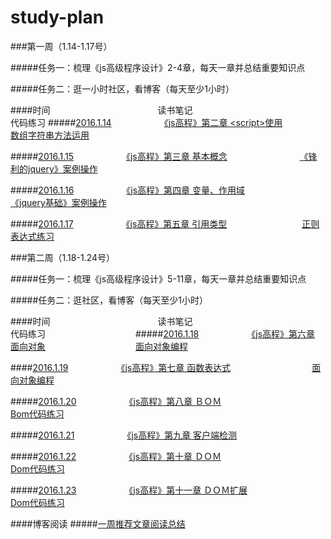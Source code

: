 # study-plan

###第一周（1.14-1.17号）

#####任务一：梳理《js高级程序设计》2-4章，每天一章并总结重要知识点 

#####任务二：逛一小时社区，看博客（每天至少1小时）

####时间　　　　　　　　　　　  　读书笔记　　　　　　　　　　　　　　　  代码练习
#####[2016.1.14](https://github.com/miemiewang/study-plan/tree/master/2016.1.14)　　　　　　[《js高程》第二章 &lt;script>使用](https://github.com/miemiewang/study-plan/blob/master/2016.1.14/%E3%80%8Ajs%E9%AB%98%E7%A8%8B%E3%80%8B%E6%A2%B3%E7%90%86.md)　　　　　　　[数组字符串方法运用](https://github.com/miemiewang/study-plan/blob/master/2016.1.14/js%E4%B8%AD%E7%BB%99%E5%AE%9A%E4%B8%80%E4%B8%AA%E5%AD%97%E7%AC%A6%E4%B8%B2%EF%BC%8C%E6%89%BE%E5%87%BA%E7%AC%AC%E4%B8%80%E4%B8%AA%E4%B8%8D%E9%87%8D%E5%A4%8D%E7%9A%84%E5%AD%97%E7%AC%A6.md)

#####[2016.1.15](https://github.com/miemiewang/study-plan/tree/master/2016.1.15)　　　　　　[《js高程》第三章 基本概念](https://github.com/miemiewang/study-plan/blob/master/2016.1.15/%E3%80%8Ajs%E9%AB%98%E7%A8%8B%E3%80%8B%E7%AC%AC%E4%B8%89%E7%AB%A0%E6%A2%B3%E7%90%86%E4%B8%8E%E5%88%86%E6%9E%90.md)　　　　　　　　 [《锋利的jquery》案例操作](https://github.com/miemiewang/study-plan/tree/master/2016.1.15/%E3%80%8A%E9%94%8B%E5%88%A9%E7%9A%84jquery%E3%80%8B%E4%B9%A6%E6%9C%AC%E6%A1%88%E4%BE%8B%E6%93%8D%E4%BD%9C)


#####[2016.1.16](https://github.com/miemiewang/study-plan/tree/master/2016.1.16)　　　　　　[《js高程》第四章 变量、作用域](https://github.com/miemiewang/study-plan/blob/master/2016.1.16/%E3%80%8Ajs%E9%AB%98%E7%A8%8B%E3%80%8B%E7%AC%AC%E5%9B%9B%E7%AB%A0%E6%A2%B3%E7%90%86%E4%B8%8E%E5%88%86%E6%9E%90.md)　　　　　　 [《jquery基础》案例操作](https://github.com/miemiewang/study-plan/tree/master/2016.1.16/%E3%80%8Ajquery%E5%9F%BA%E7%A1%80%E6%95%99%E7%A8%8B%E3%80%8B%E4%B9%A6%E6%9C%AC%E6%A1%88%E4%BE%8B%E6%93%8D%E4%BD%9C)

#####[2016.1.17](https://github.com/miemiewang/study-plan/tree/master/2016.1.17)　　　　　　[《js高程》第五章 引用类型](https://github.com/miemiewang/study-plan/blob/master/2016.1.17/%E3%80%8Ajs%E9%AB%98%E7%A8%8B%E3%80%8B%E7%AC%AC%E4%BA%94%E7%AB%A0%E6%A2%B3%E7%90%86%E4%B8%8E%E5%88%86%E6%9E%90.md)　　　　　　 　　 [正则表达式练习](https://github.com/miemiewang/study-plan/tree/master/2016.1.17/js%E6%AD%A3%E5%88%99%E8%A1%A8%E8%BE%BE%E5%BC%8F%E7%BB%83%E4%B9%A0)

###第二周（1.18-1.24号）

#####任务一：梳理《js高级程序设计》5-11章，每天一章并总结重要知识点

#####任务二：逛社区，看博客（每天至少1小时）

####时间　　　　　　　　　　　  　读书笔记　　　　　　　　　　　　　　　 代码练习　　　　　　　　　　
#####[2016.1.18](https://github.com/miemiewang/study-plan/tree/master/2016.1.18)　　　　　　[《js高程》第六章 面向对象](https://github.com/miemiewang/study-plan/blob/master/2016.1.18/%E3%80%8Ajs%E9%AB%98%E7%A8%8B%E8%AE%BE%E8%AE%A1%E3%80%8B%E7%AC%AC%E5%85%AD%E7%AB%A0%E6%A2%B3%E7%90%86%E4%B8%8E%E5%88%86%E6%9E%90.md)　　　　　　　　 　　[面向对象编程](https://github.com/miemiewang/study-plan/tree/master/2016.1.18/js%E9%9D%A2%E5%90%91%E5%AF%B9%E8%B1%A1%E7%BB%83%E4%B9%A0)

####[2016.1.19](https://github.com/miemiewang/study-plan/tree/master/2016.1.19)　　　　　　[《js高程》第七章 函数表达式](https://github.com/miemiewang/study-plan/blob/master/2016.1.19/%E3%80%8Ajs%E9%AB%98%E7%A8%8B%E8%AE%BE%E8%AE%A1%E3%80%8B%E7%AC%AC%E4%B8%83%E7%AB%A0%E6%A2%B3%E7%90%86%E4%B8%8E%E5%88%86%E6%9E%90.md)　　　　　　　 　　[面向对象编程](https://github.com/miemiewang/study-plan/tree/master/2016.1.19/js%E9%9D%A2%E5%90%91%E5%AF%B9%E8%B1%A1%E7%BB%83%E4%B9%A0)

#####[2016.1.20](https://github.com/miemiewang/study-plan/tree/master/2016.1.20)　　　　　　[《js高程》第八章 ＢＯＭ](https://github.com/miemiewang/study-plan/blob/master/2016.1.20/%E3%80%8Ajs%E9%AB%98%E7%A8%8B%E8%AE%BE%E8%AE%A1%E3%80%8B%E7%AC%AC%E5%85%AB%E7%AB%A0%E6%A2%B3%E7%90%86%E4%B8%8E%E5%88%86%E6%9E%90.md)　　　　　　　　　 　　[Bom代码练习](https://github.com/miemiewang/study-plan/tree/master/2016.1.20/BOM%E6%93%8D%E4%BD%9C%E7%BB%83%E4%B9%A0)

#####[2016.1.21](https://github.com/miemiewang/study-plan/tree/master/2016.1.21)　　　　　　[《js高程》第九章 客户端检测](https://github.com/miemiewang/study-plan/blob/master/2016.1.21/%E3%80%8Ajs%E9%AB%98%E7%A8%8B%E8%AE%BE%E8%AE%A1%E3%80%8B%E7%AC%AC%E4%B9%9D%E7%AB%A0%E6%A2%B3%E7%90%86%E4%B8%8E%E5%88%86%E6%9E%90.md)　　　　　　　　　 　　 

#####[2016.1.22](https://github.com/miemiewang/study-plan/tree/master/2016.1.22)　　　　　　[《js高程》第十章 ＤＯＭ](https://github.com/miemiewang/study-plan/blob/master/2016.1.22/%E3%80%8Ajs%E9%AB%98%E7%A8%8B%E8%AE%BE%E8%AE%A1%E3%80%8B%E7%AC%AC%E5%8D%81%E7%AB%A0%E6%A2%B3%E7%90%86%E4%B8%8E%E5%88%86%E6%9E%90.md)　　　　　　　　　 　  　[Dom代码练习](https://github.com/miemiewang/study-plan/tree/master/2016.1.22/dom%E6%93%8D%E4%BD%9C%E7%BB%83%E4%B9%A0)

#####[2016.1.23](https://github.com/miemiewang/study-plan/tree/master/2016.1.23)　　　　　　[《js高程》第十一章 ＤＯＭ扩展](https://github.com/miemiewang/study-plan/blob/master/2016.1.23/%E3%80%8Ajs%E9%AB%98%E7%A8%8B%E8%AE%BE%E8%AE%A1%E3%80%8B%E7%AC%AC%E5%8D%81%E4%B8%80%E7%AB%A0%E6%A2%B3%E7%90%86%E4%B8%8E%E5%88%86%E6%9E%90.md)　　　　　　 　　 [Dom代码练习](https://github.com/miemiewang/study-plan/tree/master/2016.1.23/dom%E6%93%8D%E4%BD%9C%E7%BB%83%E4%B9%A0)

####博客阅读
#####[一周推荐文章阅读总结](https://github.com/miemiewang/study-plan/blob/master/%E6%8E%A8%E8%8D%90%E6%96%87%E7%AB%A0/%E4%B8%80%E5%91%A8%E6%8E%A8%E8%8D%90%E6%96%87%E7%AB%A0%E9%98%85%E8%AF%BB%E6%80%BB%E7%BB%93.md)


